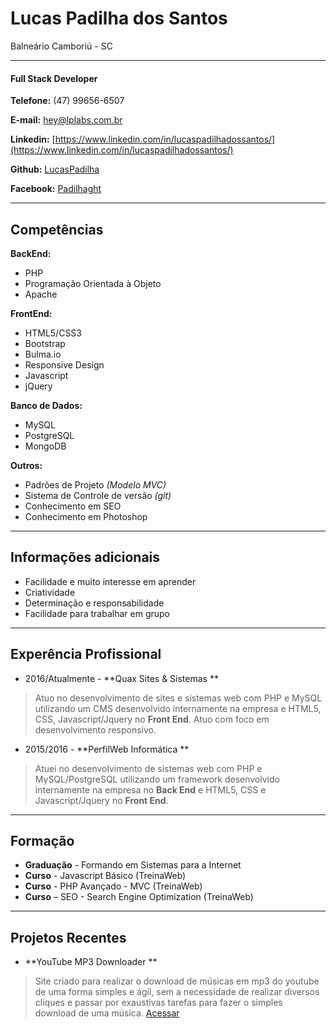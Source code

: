# Lucas Padilha dos Santos
Balneário Camboriú - SC

---

#### Full Stack Developer

**Telefone:** (47) 99656-6507

**E-mail:** [hey@lplabs.com.br](mailto:hey@lplabs.com.br)

**Linkedin:** [https://www.linkedin.com/in/lucaspadilhadossantos/](https://www.linkedin.com/in/lucaspadilhadossantos/)

**Github:** [LucasPadilha](https://www.github.com/LucasPadilha)

**Facebook:** [Padilhaght](https://www.facebook.com/padilhaght)


---

## Competências

**BackEnd:**
* PHP
* Programação Orientada à Objeto
* Apache

**FrontEnd:**
* HTML5/CSS3
* Bootstrap
* Bulma.io
* Responsive Design
* Javascript
* jQuery


**Banco de Dados:**
* MySQL
* PostgreSQL
* MongoDB


**Outros:**
* Padrões de Projeto *(Modelo MVC)*
* Sistema de Controle de versão *(git)*
* Conhecimento em SEO
* Conhecimento em Photoshop


---

## Informações adicionais

* Facilidade e muito interesse em aprender
* Criatividade
* Determinação e responsabilidade
* Facilidade para trabalhar em grupo

---

## Experência Profissional

* 2016/Atualmente - **Quax Sites & Sistemas **
> Atuo no desenvolvimento de sites e sistemas web com PHP e MySQL utilizando um CMS desenvolvido internamente na empresa e HTML5, CSS, Javascript/Jquery no **Front End**. Atuo com foco em desenvolvimento responsivo.

* 2015/2016 - **PerfilWeb Informática **
> Atuei no desenvolvimento de sistemas web com PHP e MySQL/PostgreSQL utilizando um framework desenvolvido internamente na empresa no **Back End** e HTML5, CSS e Javascript/Jquery no **Front End**.

---

## Formação

* **Graduação** - Formando em Sistemas para a Internet
* **Curso** - Javascript Básico (TreinaWeb)
* **Curso** - PHP Avançado - MVC (TreinaWeb)
* **Curso** – SEO - Search Engine Optimization (TreinaWeb)
---

## Projetos Recentes

* **YouTube MP3 Downloader **
> Site criado para realizar o download de músicas em mp3 do youtube de uma forma simples e ágil, sem a necessidade de realizar diversos cliques e passar por exaustivas tarefas para fazer o simples download de uma música. [Acessar](https://lucaspadilha.me/youtube-downloader)

